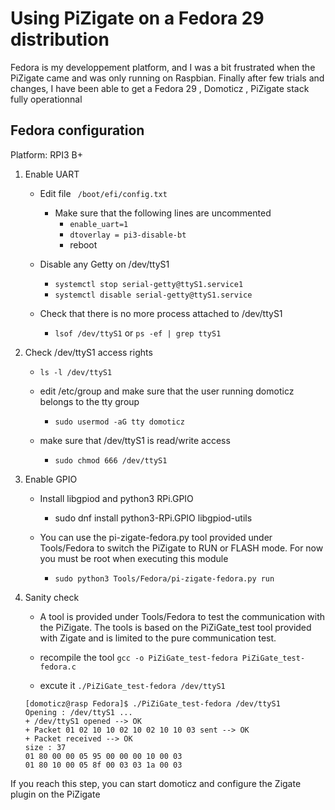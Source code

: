 # Using PiZigate on a Fedora 29 distribution


Fedora is my developpement platform, and I was a bit frustrated when the PiZigate came and was only running on Raspbian.
Finally after few trials and changes, I have been able to get a Fedora 29 , Domoticz , PiZigate stack fully operationnal

## Fedora configuration

Platform: RPI3 B+

1. Enable UART 

   * Edit file ` /boot/efi/config.txt`
     * Make sure that the following lines are uncommented
       * `enable_uart=1`
       * `dtoverlay = pi3-disable-bt`
       * reboot
       
   * Disable any Getty on /dev/ttyS1
     * `systemctl stop serial-getty@ttyS1.service1`
     * `systemctl disable serial-getty@ttyS1.service`
  
   * Check that there is no more process attached to /dev/ttyS1
     * `lsof /dev/ttyS1` or `ps -ef | grep ttyS1`

1. Check /dev/ttyS1 access rights

   * `ls -l /dev/ttyS1`
   
   * edit /etc/group and make sure that the user running domoticz belongs to the tty group
     * `sudo usermod -aG tty domoticz`
     
   * make sure that /dev/ttyS1 is read/write access 
     * `sudo chmod 666 /dev/ttyS1`
     
1. Enable GPIO 

   * Install libgpiod and python3 RPi.GPIO
     * sudo dnf install python3-RPi.GPIO libgpiod-utils
     
   * You can use the pi-zigate-fedora.py tool provided under Tools/Fedora to switch the PiZigate 
   to RUN or FLASH mode. For now you must be root when executing this module
   
     * `sudo python3 Tools/Fedora/pi-zigate-fedora.py run`
     
1. Sanity check

   * A tool is provided under Tools/Fedora to test the communication with the PiZigate. The tools is based on the PiZiGate_test tool provided with Zigate and is limited to the pure communication test.
   
   * recompile the tool `gcc -o PiZiGate_test-fedora PiZiGate_test-fedora.c`
   * excute it `./PiZiGate_test-fedora /dev/ttyS1` 
   
   ```
   [domoticz@rasp Fedora]$ ./PiZiGate_test-fedora /dev/ttyS1
   Opening : /dev/ttyS1 ...
   + /dev/ttyS1 opened --> OK
   + Packet 01 02 10 10 02 10 02 10 10 03 sent --> OK
   + Packet received --> OK
   size : 37
   01 80 00 00 05 95 00 00 00 10 00 03
   01 80 10 00 05 8f 00 03 03 1a 00 03
   ```

   
 If you reach this step, you can start domoticz and configure the Zigate plugin on the PiZigate
     
   


